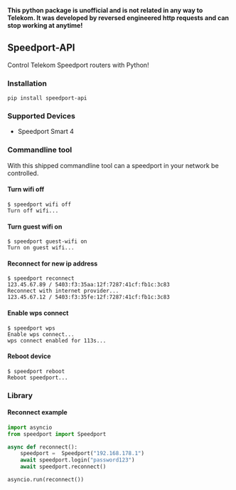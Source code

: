 **This python package is unofficial and is not related in any way to Telekom. It was developed by reversed engineered http requests and can stop working at anytime!**
  
## Speedport-API
Control Telekom Speedport routers with Python!
### Installation
```commandline
pip install speedport-api
```

### Supported Devices
* Speedport Smart 4

### Commandline tool
With this shipped commandline tool can a speedport in your network be controlled.

#### Turn wifi off
```commandline
$ speedport wifi off
Turn off wifi...
```

#### Turn guest wifi on
```commandline
$ speedport guest-wifi on
Turn on guest wifi...
```

#### Reconnect for new ip address
```commandline
$ speedport reconnect
123.45.67.89 / 5403:f3:35aa:12f:7287:41cf:fb1c:3c83
Reconnect with internet provider...
123.45.67.12 / 5403:f3:35fe:12f:7287:41cf:fb1c:3c83
```

#### Enable wps connect
```commandline
$ speedport wps
Enable wps connect...
wps connect enabled for 113s...
```

#### Reboot device
```commandline
$ speedport reboot
Reboot speedport...
```

### Library

#### Reconnect example
```python
import asyncio
from speedport import Speedport

async def reconnect():
    speedport =  Speedport("192.168.178.1")
    await speedport.login("password123")
    await speedport.reconnect()

asyncio.run(reconnect())
```
